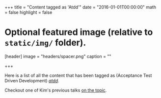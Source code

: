 +++
title = "Content tagged as 'Atdd'"
date = "2016-01-01T00:00:00"
math = false
highlight = false

# Optional featured image (relative to `static/img/` folder).
[header]
image = "headers/spacer.png"
caption = ""

+++

Here is a list of all the content that has been tagged as (Acceptance Test Driven Development) *[atdd](https://f0.holisticinfosecforwebdevelopers.com/chap06.html#leanpub-auto-security-focussed-tdd)*.

Checkout one of Kim's previous talks [on the topic](https://speakerdeck.com/binarymist/moving-to-test-and-behaviour-driven-development).